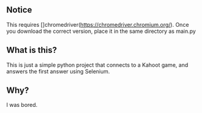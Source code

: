 ## Notice

This requires []chromedriver(https://chromedriver.chromium.org/). Once you download the correct version, place it in the same directory as main.py

## What is this?

This is just a simple python project that connects to a Kahoot game, and answers the first answer using Selenium.

## Why?

I was bored.
